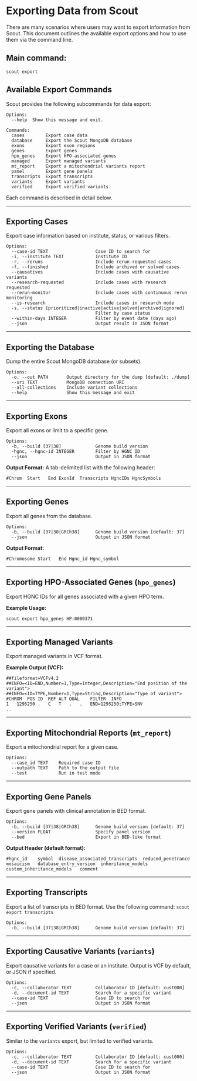 # Exporting Data from Scout

There are many scenarios where users may want to export information from Scout.
This document outlines the available export options and how to use them via the command line.

## Main command:

```
scout export
```

## Available Export Commands

Scout provides the following subcommands for data export:

```
Options:
  --help  Show this message and exit.

Commands:
  cases        Export case data
  database     Export the Scout MongoDB database
  exons        Export exon regions
  genes        Export genes
  hpo_genes    Export HPO-associated genes
  managed      Export managed variants
  mt_report    Export a mitochondrial variants report
  panel        Export gene panels
  transcripts  Export transcripts
  variants     Export variants
  verified     Export verified variants
```

Each command is described in detail below.

---

## Exporting Cases

Export case information based on institute, status, or various filters.

```
Options:
  --case-id TEXT                  Case ID to search for
  -i, --institute TEXT            Institute ID
  -r, --reruns                    Include rerun-requested cases
  -f, --finished                  Include archived or solved cases
  --causatives                    Include cases with causative variants
  --research-requested            Include cases with research requested
  --rerun-monitor                 Include cases with continuous rerun monitoring
  --is-research                   Include cases in research mode
  -s, --status [prioritized|inactive|active|solved|archived|ignored]
                                  Filter by case status
  --within-days INTEGER           Filter by event date (days ago)
  --json                          Output result in JSON format
```

---

## Exporting the Database

Dump the entire Scout MongoDB database (or subsets).

```
Options:
  -o, --out PATH       Output directory for the dump [default: ./dump]
  --uri TEXT           MongoDB connection URI
  --all-collections    Include variant collections
  --help               Show this message and exit
```

---

## Exporting Exons

Export all exons or limit to a specific gene.

```
Options:
  -b, --build [37|38]             Genome build version
  -hgnc, --hgnc-id INTEGER        Filter by HGNC ID
  --json                          Output in JSON format
```

**Output Format:**
A tab-delimited list with the following header:

```
#Chrom	Start	End	ExonId	Transcripts	HgncIDs	HgncSymbols
```

---

## Exporting Genes

Export all genes from the database.

```
Options:
  -b, --build [37|38|GRCh38]      Genome build version [default: 37]
  --json                          Output in JSON format
```

**Output Format:**

```
#Chromosome	Start	End	Hgnc_id	Hgnc_symbol
```

---

## Exporting HPO-Associated Genes (`hpo_genes`)

Export HGNC IDs for all genes associated with a given HPO term.

**Example Usage:**

```
scout export hpo_genes HP:0000371
```

---

## Exporting Managed Variants

Export managed variants in VCF format.

**Example Output (VCF):**

```
##fileformat=VCFv4.2
##INFO=<ID=END,Number=1,Type=Integer,Description="End position of the variant">
##INFO=<ID=TYPE,Number=1,Type=String,Description="Type of variant">
#CHROM	POS	ID	REF	ALT	QUAL	FILTER	INFO
1	1295250	.	C	T	.	.	END=1295250;TYPE=SNV
..
```

---

## Exporting Mitochondrial Reports (`mt_report`)

Export a mitochondrial report for a given case.

```
Options:
  --case_id TEXT    Required case ID
  --outpath TEXT    Path to the output file
  --test            Run in test mode
```

---

## Exporting Gene Panels

Export gene panels with clinical annotation in BED format.

```
Options:
  -b, --build [37|38|GRCh38]      Genome build version [default: 37]
  --version FLOAT                 Specify panel version
  --bed                           Export in BED-like format
```

**Output Header (default format):**

```
#hgnc_id	symbol	disease_associated_transcripts	reduced_penetrance	mosaicism	database_entry_version	inheritance_models	custom_inheritance_models	comment
```

---

## Exporting Transcripts

Export a list of transcripts in BED format. Use the following command: `scout export transcripts`

```
Options:
  -b, --build [37|38|GRCh38]      Genome build version [default: 37]
```
---

## Exporting Causative Variants (`variants`)

Export causative variants for a case or an institute. Output is VCF by default, or JSON if specified.

```
Options:
  -c, --collaborator TEXT         Collaborator ID [default: cust000]
  -d, --document-id TEXT          Search for a specific variant
  --case-id TEXT                  Case ID to search for
  --json                          Output in JSON format
```

---

## Exporting Verified Variants (`verified`)

Similar to the `variants` export, but limited to verified variants.

```
Options:
  -c, --collaborator TEXT         Collaborator ID [default: cust000]
  -d, --document-id TEXT          Search for a specific variant
  --case-id TEXT                  Case ID to search for
  --json                          Output in JSON format
```
